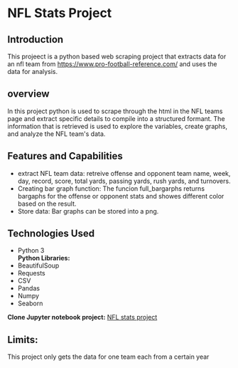 # NFL Stats Project

## Introduction
This projeect is a python based web scraping project that extracts data for an nfl team from https://www.pro-football-reference.com/ and uses the data for analysis.

## overview
In this project python is used to scrape through the html in the NFL teams page and extract specific details to compile into a structured formant. The information that is retrieved is used to explore the variables, create graphs, and analyze the NFL team's data.

## Features and Capabilities
- extract NFL team data: retreive offense and opponent team name, week, day, record, score, total yards, passing yards, rush yards, and turnovers. 
- Creating bar graph function: The funcion full_bargarphs returns bargaphs for the offense or opponent stats and showes different color based on the result. 
- Store data: Bar graphs can be stored into a png. 

## Technologies Used
- Python 3
<br> **Python Libraries:** 
- BeautifulSoup
- Requests
- CSV
- Pandas 
- Numpy
- Seaborn


**Clone Jupyter notebook project:** [NFL stats project](nfl_stats.ipynb)

## Limits:
This project only gets the data for one team each from a certain year 

